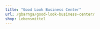 ```yaml
---
title: "Good Look Business Center"
url: /gbarnga/good-look-business-center/
shop: Lebensmittel
---
```

